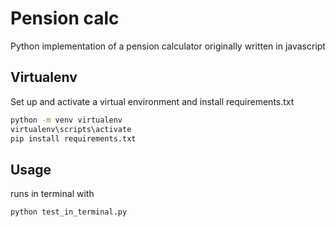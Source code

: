 # Pension calc

Python implementation of a pension calculator originally written in javascript

## Virtualenv

Set up and activate a virtual environment and install requirements.txt

```bash
python -m venv virtualenv
virtualenv\scripts\activate
pip install requirements.txt
```

## Usage

runs in terminal with

```bash
python test_in_terminal.py
```
